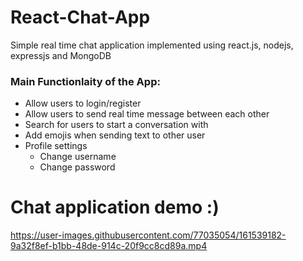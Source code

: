 # React-Chat-App

Simple real time chat application implemented using react.js, nodejs, expressjs and MongoDB

### Main Functionlaity of the App:
- Allow users to login/register 
- Allow users to send real time message between each other
- Search for users to start a conversation with
- Add emojis when sending text to other user
- Profile settings
  - Change username
  - Change password

# Chat application demo :) 
https://user-images.githubusercontent.com/77035054/161539182-9a32f8ef-b1bb-48de-914c-20f9cc8cd89a.mp4

